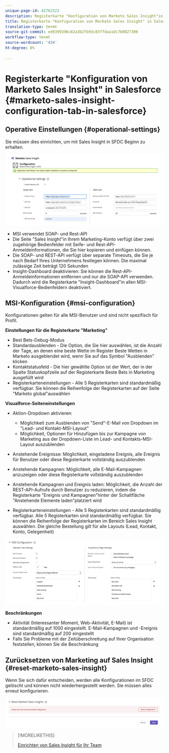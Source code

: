 ```yaml
---
unique-page-id: 42762322
description: Registerkarte "Konfiguration von Marketo Sales Insight"in Salesforce - Marketo Docs - Produktdokumentation
title: Registerkarte "Konfiguration von Marketo Sales Insight" in Salesforce
translation-type: tm+mt
source-git-commit: ed9399396c82a3b2fb93c83ffdaa1dc7b0827306
workflow-type: tm+mt
source-wordcount: '434'
ht-degree: 0%

---
```



# Registerkarte &quot;Konfiguration von Marketo Sales Insight&quot; in Salesforce {#marketo-sales-insight-configuration-tab-in-salesforce}

## Operative Einstellungen {#operational-settings}

Sie müssen dies einrichten, um mit Sales Insight in SFDC Beginn zu erhalten.

![](assets/one.png)

* MSI verwendet SOAP- und Rest-API
* Die Seite &quot;Sales Insight&quot;in Ihrem Marketing-Konto verfügt über zwei zugehörige Bedienfelder mit Seife- und Rest-API-Anmeldeinformationen, die Sie hier kopieren und einfügen können.
* Die SOAP- und REST-API verfügt über separate Timeouts, die Sie je nach Bedarf Ihres Unternehmens festlegen können. Die maximal zulässige Zeit beträgt 120 Sekunden
* Insight-Dashboard deaktivieren: Sie können die Rest-API-Anmeldeinformationen entfernen und nur die SOAP-API verwenden. Dadurch wird die Registerkarte &quot;Insight-Dashboard&quot;in allen MSI-Visualforce-Bedienfeldern deaktiviert.

## MSI-Konfiguration {#msi-configuration}

Konfigurationen gelten für alle MSI-Benutzer und sind nicht spezifisch für Profil.

**Einstellungen für die Registerkarte &quot;Marketing&quot;**

* Best Bets-Debug-Modus
* Standardausblenden - Die Option, die Sie hier auswählen, ist die Anzahl der Tage, an denen eine beste Wette im Register Beste Wetten in Marketo ausgeblendet wird, wenn Sie auf das Symbol &quot;Ausblenden&quot; klicken
* Kontaktstatusfeld - Die hier gewählte Option ist der Wert, der in der Spalte Statuskopfzeile auf der Registerkarte Beste Bets in Marketing ausgefüllt wird
* Registerkarteneinstellungen - Alle 5 Registerkarten sind standardmäßig verfügbar. Sie können die Reihenfolge der Registerkarten auf der Seite &quot;Marketo global&quot;auswählen

**Visualforce-Seiteneinstellungen**

* Aktion-Dropdown aktivieren:

   * Möglichkeit zum Ausblenden von &quot;Send&quot;-E-Mail von Dropdown im &quot;Lead- und Kontakt-MSI-Layout&quot;
   * Möglichkeit, Optionen für Hinzufügen bis zur Kampagne von Marketing aus der Dropdown-Liste im Lead- und Kontakts-MSI-Layout auszublenden

* Anstehende Ereignisse: Möglichkeit, eingeladene Ereignis, alle Ereignis für Benutzer oder diese Registerkarte vollständig auszublenden
* Anstehende Kampagnen: Möglichkeit, alle E-Mail-Kampagnen anzuzeigen oder diese Registerkarte vollständig auszublenden
* Anstehende Kampagnen und Ereignis laden: Möglichkeit, die Anzahl der REST-API-Aufrufe durch Benutzer zu reduzieren, indem die Registerkarte &quot;Ereignis und Kampagnen&quot;hinter der Schaltfläche &quot;Anstehende Elemente laden&quot;platziert wird
* Registerkarteneinstellungen - Alle 5 Registerkarten sind standardmäßig verfügbar. Alle 5 Registerkarten sind standardmäßig verfügbar. Sie können die Reihenfolge der Registerkarten im Bereich Sales Insight auswählen. Die gleiche Bestellung gilt für alle Layouts (Lead, Kontakt, Konto, Gelegenheit)

![](assets/two.png)

**Beschränkungen**

* Aktivität (Interessanter Moment, Web-Aktivität, E-Mail) ist standardmäßig auf 1000 eingestellt. E-Mail-Kampagnen und -Ereignis sind standardmäßig auf 200 eingestellt
* Falls Sie Probleme mit der Zeitüberschreitung auf Ihrer Organisation feststellen, können Sie die Beschränkung

## Zurücksetzen von Marketing auf Sales Insight {#reset-marketo-sales-insight}

Wenn Sie sich dafür entscheiden, werden alle Konfigurationen im SFDC gelöscht und können nicht wiederhergestellt werden. Sie müssen alles erneut konfigurieren.

![](assets/three.png)

>[!MORELIKETHIS]
>
>[Einrichten von Sales Insight für Ihr Team](/help/marketo/product-docs/marketo-sales-insight/msi-for-salesforce/configuration/setting-up-sales-insight-for-your-team.md)
